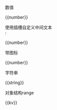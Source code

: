 <div class="p10 w300">
    <div>数值</div>
    <vi-input-range v-model="number"></vi-input-range>
    <p>{{number}}</p>
</div>

<div class="p10 w300">
    <div>使用插槽自定义中间文本</div>
    <vi-input-range v-model="number">:</vi-input-range>
    <p>{{number}}</p>
</div>

<div class="p10 w300">
    <div>带图标</div>
    <vi-input-range v-model="number" iconfont="&#xe628;"></vi-input-range>
    <p>{{number}}</p>
</div>

<div class="p10 w300">
    <div>字符串</div>
    <vi-input-range v-model="string" type="text" :placeholder="['开始时间','结束时间']"></vi-input-range>
    <p>{{string}}</p>
</div>

<div class="p10 w300">
    <div>对象结构range</div>
    <vi-input-range v-model="kv" :keys="['min','max']" type="number"></vi-input-range>
    <p>{{kv}}</p>
</div>

<script>
export default {
  data() {
    return {
      number: [1, 15],
      string: ["2018-05-26", "2018-09-26"],
      kv: {
        min: 666,
        max: 888
      }
    };
  }
};
</script>

<style lang="scss">
.w300 {
  width: 300px;
}
</style>
